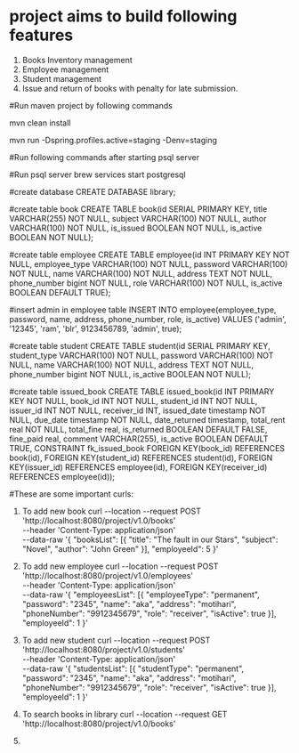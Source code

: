 # project aims to build following features
1. Books Inventory management
2. Employee management
3. Student management
4. Issue and return of books with penalty for late submission.

#Run maven project by following commands

mvn clean install

mvn run -Dspring.profiles.active=staging -Denv=staging


#Run following commands after starting psql server

#Run psql server
brew services start postgresql

#create database
CREATE DATABASE library;

#create table book
CREATE TABLE book(id SERIAL PRIMARY KEY, title VARCHAR(255) NOT NULL, subject VARCHAR(100) NOT NULL, author VARCHAR(100) NOT NULL, is_issued BOOLEAN NOT NULL, is_active BOOLEAN NOT NULL);

#create table employee
CREATE TABLE employee(id INT PRIMARY KEY NOT NULL, employee_type VARCHAR(100) NOT NULL, password VARCHAR(100) NOT NULL, name VARCHAR(100) NOT NULL, address TEXT NOT NULL, phone_number bigint NOT NULL, role VARCHAR(100) NOT NULL, is_active BOOLEAN DEFAULT TRUE);

#insert admin in employee table
INSERT INTO employee(employee_type, password, name, address, phone_number, role, is_active) VALUES ('admin', '12345', 'ram', 'blr', 9123456789, 'admin', true);

#create table student
CREATE TABLE student(id SERIAL PRIMARY KEY, student_type VARCHAR(100) NOT NULL, password VARCHAR(100) NOT NULL, name VARCHAR(100) NOT NULL, address TEXT NOT NULL, phone_number bigint NOT NULL, is_active BOOLEAN NOT NULL);

#create table issued_book
CREATE TABLE issued_book(id INT PRIMARY KEY NOT NULL, book_id INT NOT NULL, student_id INT NOT NULL, issuer_id INT NOT NULL, receiver_id INT, issued_date timestamp NOT NULL, due_date timestamp NOT NULL, date_returned timestamp, total_rent real NOT NULL, total_fine real, is_returned BOOLEAN DEFAULT FALSE, fine_paid real, comment VARCHAR(255), is_active BOOLEAN DEFAULT TRUE, 
CONSTRAINT fk_issued_book FOREIGN KEY(book_id) REFERENCES book(id), FOREIGN KEY(student_id) REFERENCES student(id), FOREIGN KEY(issuer_id) REFERENCES employee(id), FOREIGN KEY(receiver_id) REFERENCES employee(id));


#These are some important curls:
1. To add new book
curl --location --request POST 'http://localhost:8080/project/v1.0/books' \
--header 'Content-Type: application/json' \
--data-raw '{
	"booksList": [{
		"title": "The fault in our Stars",
		"subject": "Novel",
		"author": "John Green"
	}],
	"employeeId": 5
}'

2. To add new employee
curl --location --request POST 'http://localhost:8080/project/v1.0/employees' \
--header 'Content-Type: application/json' \
--data-raw '{
	"employeesList": [{
		"employeeType": "permanent",
		"password": "2345",
		"name": "aka",
	  	"address": "motihari",
		"phoneNumber": "9912345679",
		"role": "receiver",
	  	"isActive": true
	}],
	"employeeId": 1
}'

3. To add new student
curl --location --request POST 'http://localhost:8080/project/v1.0/students' \
--header 'Content-Type: application/json' \
--data-raw '{
	"studentsList": [{
		"studentType": "permanent",
		"password": "2345",
		"name": "aka",
	  	"address": "motihari",
		"phoneNumber": "9912345679",
		"role": "receiver",
	  	"isActive": true
	}],
	"employeeId": 1
}'

4. To search books in library
curl --location --request GET 'http://localhost:8080/project/v1.0/books'

5.